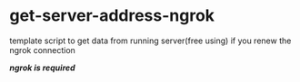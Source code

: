 # get-server-address-ngrok
template script to get data from running server(free using) if you renew the ngrok connection

***ngrok is required***
